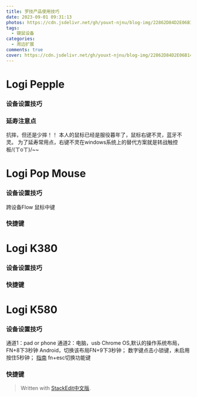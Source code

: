 ```yaml
---
title: 罗技产品使用技巧
date: 2023-09-01 09:31:13
photos: https://cdn.jsdelivr.net/gh/youxt-njnu/blog-img/22862D84D2E06B14286B09ABF9A53B72.jpg
tags: 
  - 键鼠设备
categories:     
  - 周边扩展
comments: true
cover: https://cdn.jsdelivr.net/gh/youxt-njnu/blog-img/22862D84D2E06B14286B09ABF9A53B72.jpg
---
```


# Logi Pepple

### 设备设置技巧

### 延寿注意点

抗摔，但还是少摔！！
本人的鼠标已经是服役暮年了，鼠标右键不灵，蓝牙不灵。
为了延寿常用点，右键不灵在windows系统上的替代方案就是转战触控板/(ㄒoㄒ)/~~

# Logi Pop Mouse

### 设备设置技巧

跨设备Flow
鼠标中键

### 快捷键

# Logi K380

### 设备设置技巧

### 快捷键

# Logi K580

### 设备设置技巧

通道1：pad or phone
通道2：电脑，usb
Chrome OS,默认的操作系统布局，FN+8下3秒钟
Android，切换该布局FN+9下3秒钟；
数字键点击小锁键，未启用按住5秒钟； [指南](https://manuals.plus/zh-CN/logitech/logitech-k580-multi-device-wireless-keyboard-chrome-os-user-manual) fn+esc切换功能键

### 快捷键

> Written with [StackEdit中文版](https://stackedit.cn/).
